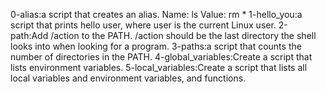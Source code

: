 0-alias:a script that creates an alias.
Name: ls
Value: rm *
1-hello_you:a script that prints hello user, where user is the current Linux user.
2-path:Add /action to the PATH. /action should be the last directory the shell looks into when looking for a program.
3-paths:a script that counts the number of directories in the PATH.
4-global_variables:Create a script that lists environment variables.
5-local_variables:Create a script that lists all local variables and environment variables, and functions.
